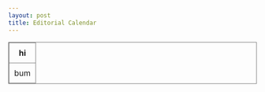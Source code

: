 ```yaml
---
layout: post
title: Editorial Calendar
---
```



<table style="border:1px solid grey;">
<th style="border:1px solid grey;padding:10px;">hi</th>
<tr>
<td style="border:1px solid grey;padding:10px">bum</td>
</tr>

</table>
